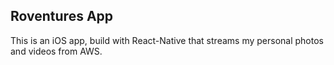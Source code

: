 ## Roventures App

This is an iOS app, build with React-Native that streams my personal photos and videos from AWS. 
